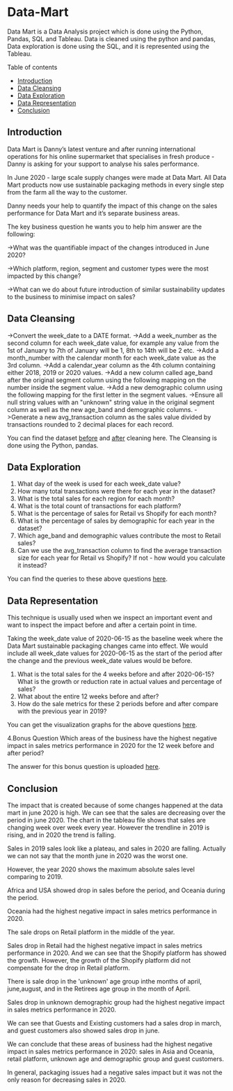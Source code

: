 # Data-Mart
Data Mart is a Data Analysis project which is done using the Python, Pandas, SQL and Tableau. Data is cleaned using the python and pandas, Data exploration is done using the SQL, and it is represented using the Tableau.

Table of contents
- [Introduction](#introduction)
- [Data Cleansing](#data-cleansing)
- [Data Exploration](#data-exploration) 
- [Data Representation](#data-representation)
- [Conclusion](#conclusion)


## Introduction
Data Mart is Danny’s latest venture and after running international operations for his online supermarket that specialises in fresh produce - Danny is asking for your support to analyse his sales performance.

In June 2020 - large scale supply changes were made at Data Mart. All Data Mart products now use sustainable packaging methods in every single step from the farm all the way to the customer.

Danny needs your help to quantify the impact of this change on the sales performance for Data Mart and it’s separate business areas.

The key business question he wants you to help him answer are the following:

->What was the quantifiable impact of the changes introduced in June 2020?

->Which platform, region, segment and customer types were the most impacted by this change?

->What can we do about future introduction of similar sustainability updates to the business to minimise impact on sales?


## Data Cleansing
->Convert the week_date to a DATE format. 
->Add a week_number as the second column for each week_date value, for example any value from the 1st of January to 7th of January will be 1, 8th to 14th will be 2 etc. 
->Add a month_number with the calendar month for each week_date value as the 3rd column. 
->Add a calendar_year column as the 4th column containing either 2018, 2019 or 2020 values. 
->Add a new column called age_band after the original segment column using the following mapping on the number inside the segment value. 
->Add a new demographic column using the following mapping for the first letter in the segment values. 
->Ensure all null string values with an "unknown" string value in the original segment column as well as the new age_band and demographic columns. 
->Generate a new avg_transaction column as the sales value divided by transactions rounded to 2 decimal places for each record. 

You can find the dataset [before](#data_mart.csv) and [after](#cleaned_data_mart.csv) cleaning here. The Cleansing is done using the Python, pandas.

## Data Exploration
1. What day of the week is used for each week_date value?
2. How many total transactions were there for each year in the dataset?
3. What is the total sales for each region for each month?
4. What is the total count of transactions for each platform?
5. What is the percentage of sales for Retail vs Shopify for each month?
6. What is the percentage of sales by demographic for each year in the dataset?
7. Which age_band and demographic values contribute the most to Retail sales?
8. Can we use the avg_transaction column to find the average transaction size for each year for Retail vs Shopify? If not - how would you calculate it instead?                                                                

You can find the queries to these above questions [here](#cleaned_data_mart.sql).

## Data Representation
This technique is usually used when we inspect an important event and want to inspect the impact before and after a certain point in time.

Taking the week_date value of 2020-06-15 as the baseline week where the Data Mart sustainable packaging changes came into effect. We would include all week_date values for 2020-06-15 as the start of the period after the change and the previous week_date values would be before.

1. What is the total sales for the 4 weeks before and after 2020-06-15? What is the growth or reduction rate in actual values and percentage of sales?
2. What about the entire 12 weeks before and after?
3. How do the sale metrics for these 2 periods before and after compare with the previous year in 2019?

You can get the visualization graphs for the above questions [here](#cleaned_data_mart.twbx).

4.Bonus Question
Which areas of the business have the highest negative impact in sales metrics performance in 2020 for the 12 week before and after period?

The answer for this bonus question is uploaded [here](#cleaned_data_mart.sql).

## Conclusion

The impact that is created because of some changes happened at the data mart in june 2020 is high. 
We can see that the sales are decreasing over the period in june 2020. The chart in the tableau file shows that sales are changing week over week every year. However the trendline in 2019 is rising, and in 2020 the trend is falling.

Sales in 2019 sales look like a plateau, and sales in 2020 are falling. Actually we can not say that the month june in 2020 was the worst one.

However, the year 2020 shows the maximum absolute sales level comparing to 2019.

Africa and USA showed drop in sales before the period, and Oceania during the period.

Oceania had the highest negative impact in sales metrics performance in 2020.

The sale drops on Retail platform in the middle of the year.

Sales drop in Retail had the highest negative impact in sales metrics performance in 2020. And we can see that the Shopify platform has showed the growth. However, the growth of the Shopify platform did not compensate for the drop in Retail platform.

There is sale drop in the 'unknown' age group inthe months of april, june,august, and in the Retirees age group in the month of April.

Sales drop in unknown demographic group had the highest negative impact in sales metrics performance in 2020.

We can see that Guests and Existing customers had a sales drop in march, and guest customers also showed sales drop in june.

We can conclude that these areas of business had the highest negative impact in sales metrics performance in 2020: sales in Asia and Oceania, retail platform, unknown age and demographic group and guest customers.

In general, packaging issues had a negative sales impact but it was not the only reason for decreasing sales in 2020.
